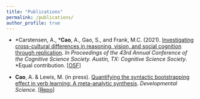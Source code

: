 ```yaml
---
title: "Publications"
permalink: /publications/
author_profile: true
---
```


- *Carstensen, A., ***Cao**, A., Gao, S., and Frank, M.C. (2021). [Investigating cross-cultural differences in reasoning, vision, and social cognition through replication](https://escholarship.org/content/qt3sn0030x/qt3sn0030x.pdf). *In Proceedings of the 43rd Annual Conference of the Cognitive Science Society. Austin, TX: Cognitive Science Society*. *Equal contribution.  [[OSF](https://osf.io/65hwd/)]

- **Cao**, A. & Lewis, M. (in press). [Quantifying the syntactic bootstrapping effect in verb learning: A meta-analytic synthesis](https://psyarxiv.com/x8ynm). *Developmental Science*.  [[Repo](https://github.com/anjiecao/SyntacticBootstrappingMA)]
